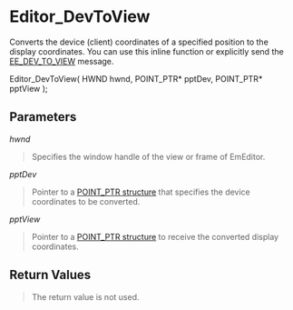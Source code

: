 # Editor\_DevToView

Converts the device (client) coordinates of a specified position to the
display coordinates. You can use this inline function or explicitly send the
[EE\_DEV\_TO\_VIEW](../message/ee_dev_to_view) message.

Editor\_DevToView( HWND hwnd, POINT\_PTR\* pptDev, POINT\_PTR\* pptView );

## Parameters

_hwnd_

> Specifies the window handle of the view or frame of EmEditor.

_pptDev_

> Pointer to a [POINT\_PTR structure](../structure/point_ptr) that specifies the device coordinates to be
> converted.

_pptView_

> Pointer to a [POINT\_PTR structure](../structure/point_ptr) to receive the converted display coordinates.

## Return Values

> The return value is not used.